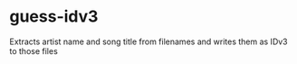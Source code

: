 # guess-idv3
Extracts artist name and song title from filenames and writes them as IDv3 to those files
